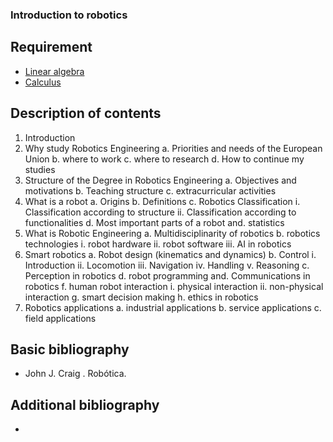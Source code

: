 ### Introduction to robotics

## Requirement

- [Linear algebra](linear_algebra.md)
- [Calculus](calculus.md)

## Description of contents


1.  Introduction 
2.  Why study Robotics Engineering
a.  Priorities and needs of the European Union
b.  where to work
c.  where to research
d.  How to continue my studies 
3.  Structure of the Degree in Robotics Engineering
a.  Objectives and motivations
b.  Teaching structure
c.  extracurricular activities 
4.  What is a robot
a.  Origins
b.  Definitions
c.  Robotics Classification
i.  Classification according to structure
ii. Classification according to functionalities
d.  Most important parts of a robot and. statistics 
5.  What is Robotic Engineering
a.  Multidisciplinarity of robotics
b.  robotics technologies
i.  robot hardware
ii. robot software
iii. AI in robotics 
6.  Smart robotics
a.  Robot design (kinematics and dynamics)
b.  Control
i.  Introduction
ii. Locomotion
iii. Navigation
iv. Handling
v.  Reasoning
c.  Perception in robotics
d.  robot programming and. Communications in robotics
f.  human robot interaction
i.  physical interaction ii. non-physical interaction
g.  smart decision making
h.  ethics in robotics 
7.  Robotics applications
a.  industrial applications
b.  service applications
c.  field applications

## Basic bibliography

- John J. Craig . Robótica.

## Additional bibliography

-